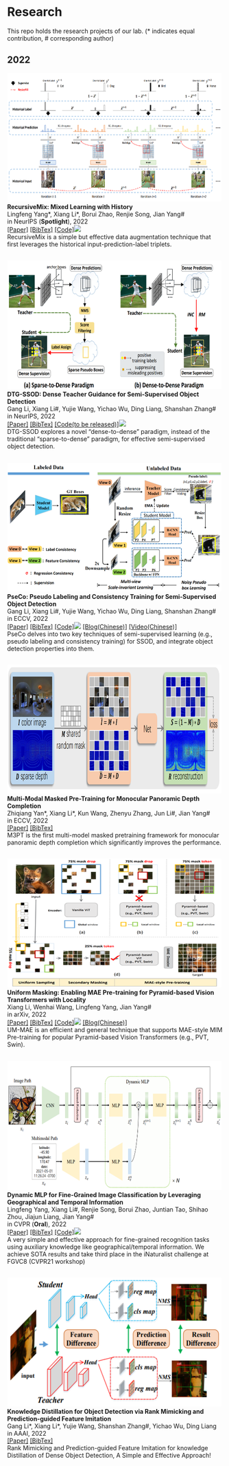# Research
This repo holds the research projects of our lab.
(* indicates equal contribution, # corresponding author)


<div>
  <h2>2022</h2>
	<div><img src="./resources/paper_icon/NeurIPS_2022_RM.png" width=500 height=300 />
            <div><strong>RecursiveMix: Mixed Learning with History</strong><br>
		Lingfeng Yang*, Xiang Li*, Borui Zhao, Renjie Song, Jian Yang#<br>
                in NeurIPS (<strong>Spotlight</strong>), 2022<br>
                <a href="https://arxiv.org/pdf/2203.06844.pdf">[Paper]</a>
                <a href="https://github.com/implus/implus.github.io/tree/master/resources/bibtex/NeurIPS_2022_RM.txt">[BibTex]</a>
                <a href="https://github.com/implus/RecursiveMix-pytorch">[Code]</a><img
                        src="https://img.shields.io/github/stars/implus/RecursiveMix-pytorch?style=social"/>
                <br>
                <alert>
        RecursiveMix is a simple but effective data augmentation technique that first leverages the historical input-prediction-label triplets.
		</alert>
            </div>
            <div class="spanner"></div>
        </div>        
	
  <h2></h2>
  	<div><img src="./resources/paper_icon/NeurIPS_2022_DTG.png" width=500 height=300 />
            <div><strong>DTG-SSOD: Dense Teacher Guidance for Semi-Supervised Object Detection</strong><br>
		Gang Li, Xiang Li#, Yujie Wang, Yichao Wu, Ding Liang, Shanshan Zhang#<br>
                in NeurIPS, 2022<br>
                <a href="https://openreview.net/pdf?id=0-uBrFiOVf">[Paper]</a>
                <a href="./resources/bibtex/NeurIPS_2022_DTG.txt">[BibTex]</a>
                <a href="https://github.com/ligang-cs/DTG-SSOD">[Code(to be released)]</a><img
                        src="https://img.shields.io/github/stars/ligang-cs/DTG-SSOD?style=social"/>
                <br>
                <alert>
        DTG-SSOD explores a novel “dense-to-dense” paradigm, instead of the traditional  “sparse-to-dense” paradigm, for effective semi-supervised object detection.
		</alert>
            </div>
            <div class="spanner"></div>
        </div>
	
  <h2></h2>	
	<div><img src="./resources/paper_icon/ECCV_2022_PseCo.png" width=500 height=300 />
            <div><strong>PseCo: Pseudo Labeling and Consistency Training for Semi-Supervised Object Detection</strong><br>
		Gang Li, Xiang Li#, Yujie Wang, Yichao Wu, Ding Liang, Shanshan Zhang#<br>
                in ECCV, 2022<br>
                <a href="https://arxiv.org/pdf/2203.16317.pdf">[Paper]</a>
                <a href="./resources/bibtex/ECCV_2022_PseCo.txt">[BibTex]</a>
                <a href="https://github.com/ligang-cs/PseCo">[Code]</a><img
                        src="https://img.shields.io/github/stars/ligang-cs/PseCo?style=social"/>
                <a href="https://zhuanlan.zhihu.com/p/544346080">[Blog(Chinese)]</a>
		<a href="https://www.bilibili.com/video/BV1DP411j7kg/">[Video(Chinese)]</a>
                <br>
                <alert>
        PseCo delves into two key techniques of semi-supervised learning (e.g., pseudo labeling and consistency training) for SSOD, and integrate object detection properties into them. 
		</alert>
            </div>
            <div class="spanner"></div>
        </div>
	
  <h2></h2>	
	<div><img src="./resources/paper_icon/ECCV_2022_M3PT.png" width=500 height=300 />
            <div><strong>Multi-Modal Masked Pre-Training for Monocular Panoramic Depth Completion</strong><br>
		Zhiqiang Yan*, Xiang Li*, Kun Wang, Zhenyu Zhang, Jun Li#, Jian Yang#<br>
                in ECCV, 2022<br>
                <a href="https://www.ecva.net/papers/eccv_2022/papers_ECCV/papers/136610372.pdf">[Paper]</a>
                <a href="./resources/bibtex/ECCV_2022_M3PT.txt">[BibTex]</a>
                <br>
                <alert>
        M3PT is the first multi-model masked pretraining framework for monocular panoramic depth completion which significantly improves the performance.
		</alert>
            </div>
            <div class="spanner"></div>
        </div>

  <h2></h2>
  	<div><img src="./resources/paper_icon/arXiv_2022_UMMAE.png" width=500 height=300 />
            <div><strong>Uniform Masking: Enabling MAE Pre-training for Pyramid-based Vision Transformers with Locality</strong><br>
		Xiang Li, Wenhai Wang, Lingfeng Yang, Jian Yang#<br>
                in arXiv, 2022<br>
                <a href="https://arxiv.org/pdf/2205.10063.pdf">[Paper]</a>
                <a href="./resources/bibtex/arXiv_2022_UMMAE.txt">[BibTex]</a>
                <a href="https://github.com/implus/UM-MAE">[Code]</a><img
                        src="https://img.shields.io/github/stars/implus/UM-MAE?style=social"/>
                <a href="https://zhuanlan.zhihu.com/p/520228061">[Blog(Chinese)]</a>
                <br>
                <alert>
        UM-MAE is an efficient and general technique that supports MAE-style MIM Pre-training for popular Pyramid-based Vision Transformers (e.g., PVT, Swin).
		</alert>
            </div>
            <div class="spanner"></div>
        </div>
	
  <h2></h2>
  	<div><img src="./resources/paper_icon/CVPR_2022_DynamicMLP.png" width=500 height=300 />
            <div><strong>Dynamic MLP for Fine-Grained Image Classification by Leveraging Geographical and Temporal Information</strong><br>
		Lingfeng Yang, Xiang Li#, Renjie Song, Borui Zhao, Juntian Tao, Shihao Zhou, Jiajun Liang, Jian Yang#<br>
                in CVPR (<strong>Oral</strong>), 2022<br>
                <!-- <a href="https://arxiv.org/pdf/2106.13797.pdf">[Paper]</a> -->
                <a href="https://arxiv.org/pdf/2203.03253.pdf">[Paper]</a>
                <a href="./resources/bibtex/dynamicMLP.txt">[BibTex]</a>
                <a href="https://github.com/ylingfeng/DynamicMLP">[Code]</a><img
                        src="https://img.shields.io/github/stars/ylingfeng/DynamicMLP?style=social"/>
                <br>
                <alert>
		A very simple and effective approach for fine-grained recognition tasks using auxiliary knowledge like geographical/temporal information. We achieve SOTA results and take third place in the iNaturalist challenge at FGVC8 (CVPR21 workshop)
		</alert>
            </div>
            <div class="spanner"></div>
        </div>
	
  <h2></h2>	
	<div><img class="paper" src="./resources/paper_icon/AAAI_2022_KD.png"  width=500 height=300 />
            <div><strong>Knowledge Distillation for Object Detection via Rank Mimicking and Prediction-guided Feature Imitation</strong><br>
		Gang Li*, Xiang Li*, Yujie Wang, Shanshan Zhang#, Yichao Wu, Ding Liang<br>
                in AAAI, 2022<br>
                <!-- <a href="https://arxiv.org/pdf/2106.13797.pdf">[Paper]</a> -->
                <a href="https://arxiv.org/pdf/2112.04840.pdf">[Paper]</a>
                <a href="./resources/bibtex/kd_rm_pfi.txt">[BibTex]</a>
                <br>
                <alert>Rank Mimicking and Prediction-guided Feature Imitation for knowledge Distillation of Dense Object Detection, A Simple and Effective Approach!</alert>
            </div>
            <div class="spanner"></div>
        </div>
</div>
